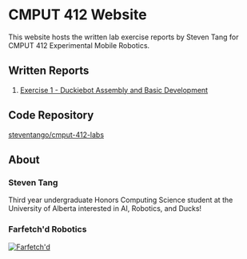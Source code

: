 # CMPUT 412 Website

This website hosts the written lab exercise reports by Steven Tang for CMPUT 412 Experimental
Mobile Robotics.

## Written Reports

1. [Exercise 1 - Duckiebot Assembly and Basic Development](./exercise-1.md)

## Code Repository

[steventango/cmput-412-labs](https://github.com/steventango/cmput-412-labs/)

## About

### **Steven Tang**

Third year undergraduate Honors Computing Science student at the University of
Alberta interested in AI, Robotics, and Ducks!

### **Farfetch'd Robotics**

[![Farfetch'd](https://img.pokemondb.net/sprites/black-white/anim/normal/farfetchd.gif)](https://pokemondb.net/pokedex/farfetchd)
